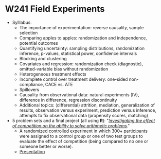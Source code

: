 # W241 Field Experiments

+ Sylllabus:
    + The importance of experimentation: reverse causality, sample selection
    + Comparing apples to apples: randomization and independence, potential outcomes
    + Quantifying uncertainty: sampling distributions, randomization inference, p-values, statistical power, confidence intervals
    + Blocking and clustering
    + Covariates and regression: randomization check (diagnostic), omitted-variable bias without randomization
    + Heterogeneous treatment effects
    + Incomplete control over treatment delivery: one-sided non-compliance, CACE vs. ATE
    + Spillovers
    + Causality from observational data: natural experiments (IV), difference in difference, regression discontinuity
    + Additional topics: (differential) attrition, mediation, generalization of results, observation versus experiment, prediction versus inference, attempts to fix observational data (propensity scores, matching)
+ 5 problem sets and a final project (all using **R**): "[*Investigating the effect of competition on the ability to solve arithmetic problems*](https://docs.google.com/viewer?url=https://github.com/juanjocarin/W241-Field-Experiments/raw/master/Final%20Project/FinalPaper_Soto-Neff-Carin-Tumuluri.pdf)."
    + A randomized controlled experiment in which 300+ participants were assigned to a control group or one of two test groups to evaluate the effect of competition (being compared to no one or someone better or worse).
    + [Presentation](https://docs.google.com/presentation/d/1CN9XqDRyDQaVjPz7LSdroSeaE96LYxqoAbCXw9WQfpw/edit?usp=sharing)
